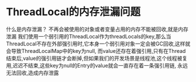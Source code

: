 # ThreadLocal的内存泄漏问题
  什么是内存泄漏？  不再会被使用的对象或者变量占用的内存不能被回收,就是内存泄漏
  我们使用一个弱引用的ThreadLocal作为threadLocals的key,那么当ThreadLocal不存在外部强引用时,它本身一个弱引用对象一定会被GC回收,这样就会导致ThreadLocalMap中的key为null,
而value还存在着强引用,只有在Thread结束后,value的强引用链才会断掉,但如果我们的开发场景是线程池,这个线程被复用,迟迟不结束,这些key为null的Entry的value就会一直存在着一条强引用链,
永远无法回收,造成内存泄露
